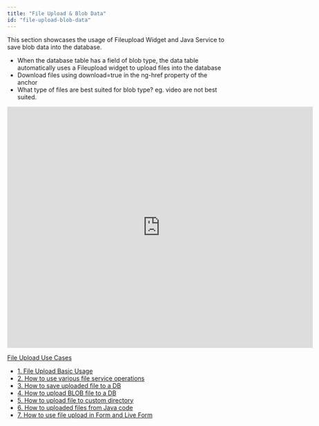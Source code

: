 ```yaml
---
title: "File Upload & Blob Data"
id: "file-upload-blob-data"
---
```


This section showcases the usage of Fileupload Widget and Java Service to save blob data into the database.

- When the database table has a field of blob type, the data table automatically uses a Fileupload widget to upload files into the database
- Download files using download=true in the ng-href property of the anchor
- What type of files are best suited for blob type? eg. video are not best suited.

<iframe width="708" height="560" src="https://docs.google.com/presentation/d/e/2PACX-1vSEs3UuouQsOyTqmFrMtWluoSH3jfh3DM1mAPHInX8RlU9GbVEMGBCA_Tovu4XICM4gecSqmcGQRC2K/embed?start=false&amp;loop=false&amp;delayms=3000" frameborder="0" allowfullscreen="allowfullscreen" mozallowfullscreen="mozallowfullscreen" webkitallowfullscreen="webkitallowfullscreen"></iframe>

[File Upload Use Cases](/learn/app-development/widgets/basic/fileupload-use-cases/)

- [1\. File Upload Basic Usage](/learn/app-development/widgets/form-widgets/file-upload-basic-usage/)
- [2\. How to use various file service operations](/learn/how-tos/file-upload-widget-operations/)
- [3\. How to save uploaded file to a DB](/learn/how-tos/upload-file-save-database/)
- [4\. How to upload BLOB file to a DB](/learn/how-tos/file-upload-blob-data/)
- [5\. How to upload file to custom directory](/learn/how-tos/file-upload-custom-directory/)
- [6\. How to uploaded files from Java code](/learn/how-tos/accessing-file-upload-java-code/)
- [7\. How to use file upload in Form and Live Form](/learn/how-tos/upload-files-from-live-form-form/)
